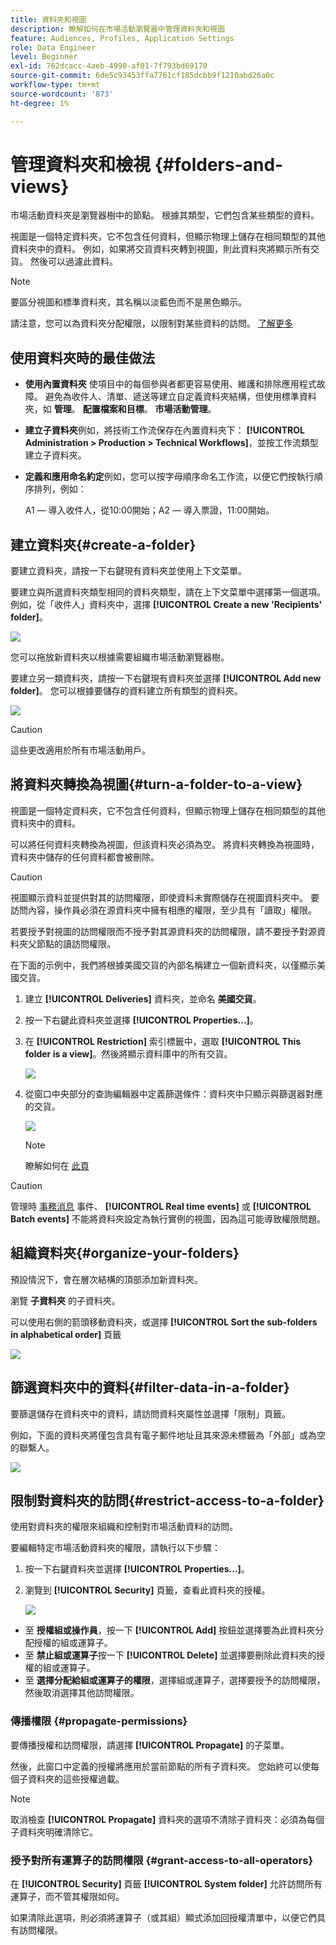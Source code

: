 ```yaml
---
title: 資料夾和視圖
description: 瞭解如何在市場活動瀏覽器中管理資料夾和視圖
feature: Audiences, Profiles, Application Settings
role: Data Engineer
level: Beginner
exl-id: 762dcacc-4aeb-4990-af01-7f793bd69170
source-git-commit: 6de5c93453ffa7761cf185dcbb9f1210abd26a0c
workflow-type: tm+mt
source-wordcount: '873'
ht-degree: 1%

---
```


# 管理資料夾和檢視 {#folders-and-views}

市場活動資料夾是瀏覽器樹中的節點。 根據其類型，它們包含某些類型的資料。

視圖是一個特定資料夾，它不包含任何資料，但顯示物理上儲存在相同類型的其他資料夾中的資料。 例如，如果將交貨資料夾轉到視圖，則此資料夾將顯示所有交貨。 然後可以過濾此資料。


>[!NOTE]
>要區分視圖和標準資料夾，其名稱以淡藍色而不是黑色顯示。

請注意，您可以為資料夾分配權限，以限制對某些資料的訪問。 [了解更多](#restrict-access-to-a-folder)

## 使用資料夾時的最佳做法

* **使用內置資料夾** 使項目中的每個參與者都更容易使用、維護和排除應用程式故障。 避免為收件人、清單、遞送等建立自定義資料夾結構，但使用標準資料夾，如 **管理**。 **配置檔案和目標**。 **市場活動管理**。

* **建立子資料夾**&#x200B;例如，將技術工作流保存在內置資料夾下： **[!UICONTROL Administration > Production > Technical Workflows]**，並按工作流類型建立子資料夾。

* **定義和應用命名約定**&#x200B;例如，您可以按字母順序命名工作流，以便它們按執行順序排列，例如：

   A1 — 導入收件人，從10:00開始；A2 — 導入票證，11:00開始。

## 建立資料夾{#create-a-folder}

要建立資料夾，請按一下右鍵現有資料夾並使用上下文菜單。

要建立與所選資料夾類型相同的資料夾類型，請在上下文菜單中選擇第一個選項。 例如，從「收件人」資料夾中，選擇 **[!UICONTROL Create a new 'Recipients' folder]**。

![](assets/create-recipient-folder.png)

您可以拖放新資料夾以根據需要組織市場活動瀏覽器樹。

要建立另一類資料夾，請按一下右鍵現有資料夾並選擇 **[!UICONTROL Add new folder]**。 您可以根據要儲存的資料建立所有類型的資料夾。

![](assets/add-new-folder.png)

>[!CAUTION]
>這些更改適用於所有市場活動用戶。

## 將資料夾轉換為視圖{#turn-a-folder-to-a-view}

視圖是一個特定資料夾，它不包含任何資料，但顯示物理上儲存在相同類型的其他資料夾中的資料。

可以將任何資料夾轉換為視圖，但該資料夾必須為空。 將資料夾轉換為視圖時，資料夾中儲存的任何資料都會被刪除。

>[!CAUTION]
>
>視圖顯示資料並提供對其的訪問權限，即使資料未實際儲存在視圖資料夾中。 要訪問內容，操作員必須在源資料夾中擁有相應的權限，至少具有「讀取」權限。
>
>若要授予對視圖的訪問權限而不授予對其源資料夾的訪問權限，請不要授予對源資料夾父節點的讀訪問權限。

在下面的示例中，我們將根據美國交貨的內部名稱建立一個新資料夾，以僅顯示美國交貨。

1. 建立 **[!UICONTROL Deliveries]** 資料夾，並命名 **美國交貨**。
1. 按一下右鍵此資料夾並選擇 **[!UICONTROL Properties...]**。
1. 在 **[!UICONTROL Restriction]** 索引標籤中，選取 **[!UICONTROL This folder is a view]**。然後將顯示資料庫中的所有交貨。

   ![](assets/this-folder-is-a-view.png)

1. 從窗口中央部分的查詢編輯器中定義篩選條件：資料夾中只顯示與篩選器對應的交貨。

   ![](assets/filter-view.png)

   >[!NOTE]
   >
   >瞭解如何在 [此頁](create-filters.md#advanced-filters)


>[!CAUTION]
>
>管理時 [事務消息](../send/transactional.md) 事件、 **[!UICONTROL Real time events]** 或 **[!UICONTROL Batch events]** 不能將資料夾設定為執行實例的視圖，因為這可能導致權限問題。

## 組織資料夾{#organize-your-folders}

預設情況下，會在層次結構的頂部添加新資料夾。

瀏覽 **子資料夾** 的子資料夾。

可以使用右側的箭頭移動資料夾，或選擇 **[!UICONTROL Sort the sub-folders in alphabetical order]** 頁籤

![](assets/sort-folders.png)


## 篩選資料夾中的資料{#filter-data-in-a-folder}

要篩選儲存在資料夾中的資料，請訪問資料夾屬性並選擇「限制」頁籤。

例如，下面的資料夾將僅包含具有電子郵件地址且其來源未標籤為「外部」或為空的聯繫人。

![](assets/add-a-filter-to-a-folder.png)


## 限制對資料夾的訪問{#restrict-access-to-a-folder}

使用對資料夾的權限來組織和控制對市場活動資料的訪問。

要編輯特定市場活動資料夾的權限，請執行以下步驟：

1. 按一下右鍵資料夾並選擇 **[!UICONTROL Properties...]**。
1. 瀏覽到 **[!UICONTROL Security]** 頁籤，查看此資料夾的授權。

   ![](assets/folder-permissions.png)

* 至 **授權組或操作員**，按一下 **[!UICONTROL Add]** 按鈕並選擇要為此資料夾分配授權的組或運算子。
* 至 **禁止組或運算子**&#x200B;按一下 **[!UICONTROL Delete]** 並選擇要刪除此資料夾的授權的組或運算子。
* 至 **選擇分配給組或運算子的權限**，選擇組或運算子，選擇要授予的訪問權限，然後取消選擇其他訪問權限。

### 傳播權限 {#propagate-permissions}

要傳播授權和訪問權限，請選擇 **[!UICONTROL Propagate]** 的子菜單。

然後，此窗口中定義的授權將應用於當前節點的所有子資料夾。 您始終可以使每個子資料夾的這些授權過載。

>[!NOTE]
>
>取消檢查 **[!UICONTROL Propagate]** 資料夾的選項不清除子資料夾：必須為每個子資料夾明確清除它。

### 授予對所有運算子的訪問權限 {#grant-access-to-all-operators}

在 **[!UICONTROL Security]** 頁籤 **[!UICONTROL System folder]** 允許訪問所有運算子，而不管其權限如何。

如果清除此選項，則必須將運算子（或其組）顯式添加回授權清單中，以便它們具有訪問權限。
